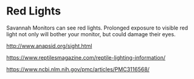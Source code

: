 # Red Lights

Savannah Monitors can see red lights. Prolonged exposure to visible red light not only will bother your monitor, but could damage their eyes. 

http://www.anapsid.org/sight.html

https://www.reptilesmagazine.com/reptile-lighting-information/

https://www.ncbi.nlm.nih.gov/pmc/articles/PMC3116568/
